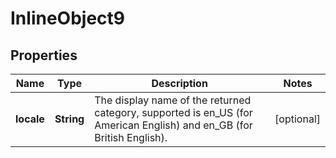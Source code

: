 

# InlineObject9

## Properties

Name | Type | Description | Notes
------------ | ------------- | ------------- | -------------
**locale** | **String** | The display name of the returned category, supported is en_US (for American English) and en_GB (for British English). |  [optional]



